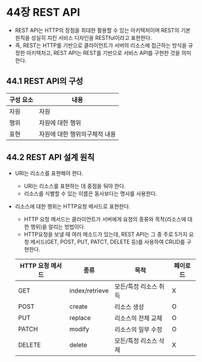 # 44장 REST API

- REST API는 HTTP의 장점을 최대한 활용할 수 있는 아키텍처이며 REST의 기본 원칙을 성실히 지킨 서비스 디자인을 RESTful이라고 표현한다.
- 즉, REST는 HTTP를 기반으로 클라이언트가 서버의 리소스에 접근하는 방식을 규정한 아키텍처고, REST API는 REST를 기반으로 서비스 API를 구현한 것을 의미한다.

## 44.1 REST API의 구성

| 구성 요소 | 내용 |
| --- | --- |
| 자원 | 자원 |
| 행위 | 자원에 대한 행위 |
| 표현 | 자원에 대한 행위의구체적 내용 |

## 44.2 REST API 설계 원칙

- URI는 리소스를 표현해야 한다.
    - URI는 리소스를 표현하는 데 중점을 둬야 한다.
    - 리소스를 식별할 수 있는 이름은 동사보다는 명사를 사용한다.
- 리소스에 대한 행위는 HTTP요청 메서드로 표현한다.
    - HTTP 요청 메서드는 클라이언트가 서버에게 요청의 종류와 목적(리소스에 대한 행위)을 알리는 방법이다.
    - HTTP요청을 보낼 때 여러 메소드가 있는데, REST API는 그 중 주로 5가지 요청 메서드(GET, POST, PUT, PATCT, DELETE 등)를 사용하여 CRUD를 구현한다.
    
    | HTTP 요청 메서드 | 종류 | 목적 | 페이로드 |
    | --- | --- | --- | --- |
    | GET | index/retrieve | 모든/특정 리소스 취득 | X |
    | POST | create | 리소스 생성 | O |
    | PUT | replace | 리소스의 전체 교체 | O |
    | PATCH | modify | 리소스의 일부 수정 | O |
    | DELETE | delete | 모든/특정 리소스 삭제 | X |
